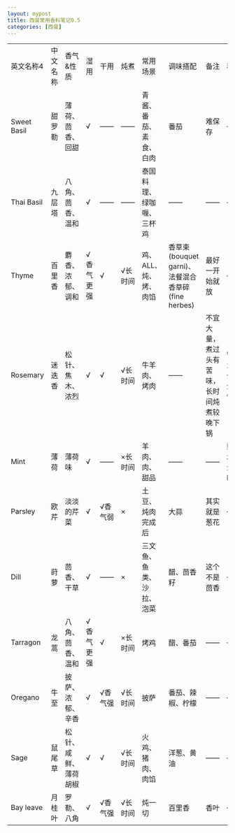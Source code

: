 ```yaml
---
layout: mypost
title: 西餐常用香料笔记0.5
categories: [西餐] 
---
```


<style>
table th:first-of-type {
	width: 100px;
}
</style>

<table style="table-layout:fixed;">
    <tr>
        <td >英文名称4</td>
        <td>中文名称</td>
        <td>香气&amp;性质</td>
        <td>湿用</td>
        <td>干用</td>
        <td>炖煮</td>
        <td>常用场景</td>
        <td>调味搭配</td>
        <td>备注</td>
        <td>种植</td>
        <td>种植难度</td>
    </tr>
    <tr>
        <td>Sweet Basil</td>
        <td>甜罗勒</td>
        <td>薄荷、茴香、回甜</td>
        <td>√</td>
        <td>——</td>
        <td>——</td>
        <td>青酱、番茄、素食、白肉</td>
        <td>番茄</td>
        <td>难保存</td>
        <td>——</td>
        <td>4</td>
    </tr>
    <tr>
        <td>Thai Basil</td>
        <td>九层塔</td>
        <td>八角、茴香、温和</td>
        <td>√</td>
        <td>——</td>
        <td>——</td>
        <td>泰国料理、绿咖喱、三杯鸡</td>
        <td>——</td>
        <td>——</td>
        <td>——</td>
        <td>——</td>
    </tr>
    <tr>
        <td>Thyme</td>
        <td>百里香</td>
        <td>麝香、浓郁、调和</td>
        <td>√香气更强</td>
        <td>√</td>
        <td>√长时间</td>
        <td>鸡、ALL、炖、烤、肉馅</td>
        <td>香草束(bouquet garni)、法餐混合香草碎(fine herbes)</td>
        <td>最好一开始就放</td>
        <td>——</td>
        <td>3</td>
    </tr>
    <tr>
        <td>Rosemary</td>
        <td>迷迭香</td>
        <td>松针、焦木、浓烈</td>
        <td>√</td>
        <td>√</td>
        <td>√长时间</td>
        <td>牛羊肉、烤肉</td>
        <td>——</td>
        <td>不宜大量，煮过头有苦味，长时间炖煮较晚下锅</td>
        <td>需水量少，生长慢</td>
        <td>1</td>
    </tr>
    <tr>
        <td>Mint</td>
        <td>薄荷</td>
        <td>薄荷味</td>
        <td>√</td>
        <td>——</td>
        <td>×长时间</td>
        <td>羊肉、肉、甜品</td>
        <td>——</td>
        <td>——</td>
        <td>勤浇水，生长旺盛</td>
        <td>1</td>
    </tr>
    <tr>
        <td>Parsley</td>
        <td>欧芹</td>
        <td>淡淡的芹菜</td>
        <td>√</td>
        <td>√香气弱</td>
        <td>×</td>
        <td>土豆、炖肉完成后</td>
        <td>大蒜</td>
        <td>其实就是葱花</td>
        <td>——</td>
        <td>4</td>
    </tr>
    <tr>
        <td>Dill</td>
        <td>莳萝</td>
        <td>茴香、干草</td>
        <td>√</td>
        <td>——</td>
        <td>×</td>
        <td>三文鱼、鱼类、沙拉、泡菜</td>
        <td>醋、茴香籽</td>
        <td>这个不是茴香</td>
        <td>——</td>
        <td>——</td>
    </tr>
    <tr>
        <td>Tarragon</td>
        <td>龙蒿</td>
        <td>八角、茴香、温和</td>
        <td>√香气更强</td>
        <td>√</td>
        <td>×长时间</td>
        <td>烤鸡</td>
        <td>醋、番茄</td>
        <td>——</td>
        <td>——</td>
        <td>——</td>
    </tr>
    <tr>
        <td>Oregano</td>
        <td>牛至</td>
        <td>披萨、浓郁、辛香</td>
        <td>√</td>
        <td>√香气强</td>
        <td>√长时间</td>
        <td>披萨</td>
        <td>番茄、辣椒、柠檬</td>
        <td>——</td>
        <td>——</td>
        <td>——</td>
    </tr>
    <tr>
        <td>Sage</td>
        <td>鼠尾草</td>
        <td>松针、咸鲜、薄荷胡椒</td>
        <td>√</td>
        <td>√</td>
        <td>√长时间</td>
        <td>火鸡、猪肉、肉馅</td>
        <td>洋葱、黄油</td>
        <td>——</td>
        <td>——</td>
        <td>——</td>
    </tr>
    <tr>
        <td>Bay leave</td>
        <td>月桂叶</td>
        <td>罗勒、八角</td>
        <td>√</td>
        <td>√香气强</td>
        <td>√长时间</td>
        <td>炖一切</td>
        <td>百里香</td>
        <td>香叶</td>
        <td>——</td>
        <td>——</td>
    </tr>
</table>


